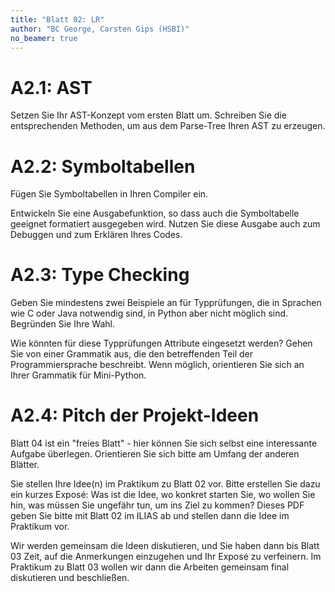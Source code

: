 ```yaml
---
title: "Blatt 02: LR"
author: "BC George, Carsten Gips (HSBI)"
no_beamer: true
---
```



# A2.1: AST

Setzen Sie Ihr AST-Konzept vom ersten Blatt um. Schreiben Sie die entsprechenden
Methoden, um aus dem Parse-Tree Ihren AST zu erzeugen.


# A2.2: Symboltabellen

Fügen Sie Symboltabellen in Ihren Compiler ein.

Entwickeln Sie eine Ausgabefunktion, so dass auch die Symboltabelle geeignet
formatiert ausgegeben wird. Nutzen Sie diese Ausgabe auch zum Debuggen und
zum Erklären Ihres Codes.


# A2.3: Type Checking

Geben Sie mindestens zwei Beispiele an für Typprüfungen, die in Sprachen wie
C oder Java notwendig sind, in Python aber nicht möglich sind. Begründen Sie
Ihre Wahl.

Wie könnten für diese Typprüfungen Attribute eingesetzt werden? Gehen Sie von
einer Grammatik aus, die den betreffenden Teil der Programmiersprache beschreibt.
Wenn möglich, orientieren Sie sich an Ihrer Grammatik für Mini-Python.


# A2.4: Pitch der Projekt-Ideen

Blatt 04 ist ein "freies Blatt" - hier können Sie sich selbst eine interessante
Aufgabe überlegen. Orientieren Sie sich bitte am Umfang der anderen Blätter.

Sie stellen Ihre Idee(n) im Praktikum zu Blatt 02 vor. Bitte erstellen Sie dazu
ein kurzes Exposé: Was ist die Idee, wo konkret starten Sie, wo wollen Sie hin,
was müssen Sie ungefähr tun, um ins Ziel zu kommen? Dieses PDF geben Sie bitte
mit Blatt 02 im ILIAS ab und stellen dann die Idee im Praktikum vor.

Wir werden gemeinsam die Ideen diskutieren, und Sie haben dann bis Blatt 03 Zeit,
auf die Anmerkungen einzugehen und Ihr Exposé zu verfeinern. Im Praktikum zu
Blatt 03 wollen wir dann die Arbeiten gemeinsam final diskutieren und beschließen.
